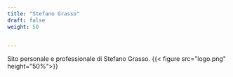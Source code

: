 ```yaml
---
title: "Stefano Grasso"
draft: false
weight: 50


---
```


Sito personale e professionale di Stefano Grasso.
{{< figure src="logo.png" height="50%">}}

